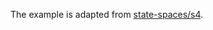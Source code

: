 The example is adapted from [state-spaces/s4](https://github.com/state-spaces/s4/blob/main/example.py). 

